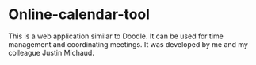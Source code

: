 # Online-calendar-tool
This is a web application similar to Doodle. It can be used for time management and coordinating meetings. It was developed by me and my colleague Justin Michaud.
